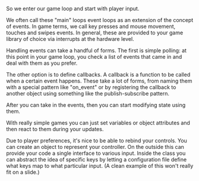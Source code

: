 So we enter our game loop and start with player input.

We often call these "main" loops event loops as an extension of the
concept of events.
In game terms, we call key presses and mouse movement, touches and
swipes events.
In general, these are provided to your game library of choice via
interrupts at the hardware level.

Handling events can take a handful of forms.
The first is simple polling:
at this point in your game loop, you check a list of events that came
in and deal with them as you prefer.

The other option is to define callbacks.
A callback is a function to be called when a certain event happens.
These take a lot of forms, from naming them with a special pattern like
"on_event" or by registering the callback to another object using
something like the publish-subscribe pattern.

After you can take in the events, then you can start modifying state
using them.

With really simple games you can just set variables or object
attributes and then react to them during your updates.

Due to player preferences, it's nice to be able to rebind your
controls.
You can create an object to represent your controller.
On the outside this can provide your code a single interface to various
input.
Inside the class you can abstract the idea of specific keys by letting
a configuration file define what keys map to what particular input.
(A clean example of this won't really fit on a slide.)